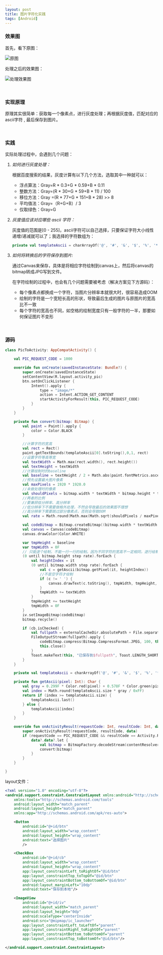```yaml
---
layout: post
title: 图片字符化实践
tags: [Android]
---
```


### 效果图

首先，看下原图：

![原图]({{site.baseurl}}/assets/img/pexels/image_codeable_before.jpg)

处理之后的效果图：

![处理效果图]({{site.baseurl}}/assets/img/pexels/image_codeable_after.jpg)

<br/>

### 实现原理

原理其实很简单：获取每一个像素点，进行灰度处理；再根据灰度值，匹配对应的ascii字符 , 最后保存到图片。

<br/>

### 实践

实际处理过程中，会遇到几个问题：

1. _如何进行灰度处理：_<br/>

   根据百度搜索的结果，灰度计算有以下几个方法，选取其中一种就可以：

   - 浮点算法：Gray=R * 0.3+G * 0.59+B * 0.11
   - 整数方法：Gray=(R * 30+G * 59+B * 11) / 100
   - 移位方法：Gray =(R * 77+G * 151+B * 28) >> 8
   - 平均值法：Gray=（R+G+B）/ 3
   - 仅取绿色：Gray=G

2. _灰度值应该对应哪些 ascii 字符：_<br/>

   灰度值的范围是[0 - 255]，ascii字符可以自己选择，只要保证字符大小线性递增/递减就可以了；我选择的字符数组为：

   ```kotlin
   private val templateAscii = charArrayOf('@', '#', '&', '$', '%', '*', 'x', 'e', 'o', 'c', 'i', '、',  ';', ':',  ',', '.', ' ')
   ```

3. _如何将转换后的字符保存到图片:_<br/>

   通过Canvas来保存，具体是将相应字符绘制到canvas上，然后将canvas的bitmap转成JPG写到文件。<br/>

   在字符绘制的过程中，也会有几个问题需要被考虑（解决方案见下方源码）：

   - 每个像素点都换成一个字符，当图片分辨率本就很大时，很容易造成OOM
   - 绘制的字符是一个宽短长高的形状，导致最后生成的图片与原图片的宽高比不一致
   - 每个字符的宽高也不同，如空格的绘制宽度只有一般字符的一半，那要如何保证图片不变形

<br/>

### 源码

```kotlin
class PicToActivity: AppCompatActivity() {

    val PIC_REQUEST_CODE = 1000

    override fun onCreate(savedInstanceState: Bundle?) {
        super.onCreate(savedInstanceState)
        setContentView(R.layout.activity_pic)
        btn.setOnClickListener {
            Intent().apply {
                type = "image/*"
                action = Intent.ACTION_GET_CONTENT
                startActivityForResult(this, PIC_REQUEST_CODE)
            }
        }
    }

    private fun convert(bitmap: Bitmap) {
        val paint = Paint().apply {
            color = Color.BLACK
        }

        //计算字符的宽高
        val rect = Rect()
        paint.getTextBounds(templateAscii[0].toString(),0,1, rect)
        //设置字符等高等宽
        val textWidth = Math.max(rect.width(), rect.height())
        val textHeight = textWidth
        //计算绘制时的baseline
        val baseline = textHeight / 2 + Math.abs(paint.fontMetrics.ascent)/2 - Math.abs(paint.fontMetrics.descent)/2
        //预先设置最大图片像素
        val maxPixels = 1920 * 1920.0
        //未做处理时的像素
        val shouldPixels = bitmap.width * textWidth * bitmap.height * textHeight
		//两者的比例
        //要兼顾低分辨率、高分辨率
        //低分辨率下不需要做格外处理，不然会导致最后的效果图不理想
        //高分辨率下需要跳过部分像素点，否则会导致OOM
        val rate = Math.round(Math.max(Math.sqrt(shouldPixels / maxPixels), 1.0)).toInt()

        val codeBitmap = Bitmap.createBitmap((bitmap.width * textWidth / rate), (bitmap.height * textHeight / rate), Bitmap.Config.RGB_565)
        val canvas = Canvas(codeBitmap)
        canvas.drawColor(Color.WHITE)

        var tmpHeight = baseline
        var tmpWidth = 0F
        // 只能逐个绘制，不能一行一行的绘制。因为不同字符的宽高不一定相同，逐行绘制会导致最后效果图扭曲。
        (0 until bitmap.height step rate).forEach {
            val heightIndex = it
            (0 until bitmap.width step rate).forEach {
                val c = getAscii(bitmap.getPixel(it, heightIndex))
                //不是空字符才绘制
                if (c != ' ') {
                    canvas.drawText(c.toString(), tmpWidth, tmpHeight, paint)
                }
                tmpWidth += textWidth
            }
            tmpHeight += textHeight
            tmpWidth = 0F
        }
        iv.setImageBitmap(codeBitmap)
        bitmap.recycle()

        if (cb.isChecked) {
            val fullpath = externalCacheDir.absolutePath + File.separator + System.currentTimeMillis() + ".jpg"
            FileOutputStream(fullpath).apply {
                codeBitmap.compress(Bitmap.CompressFormat.JPEG, 100, this)
                this.close()
            }
            Toast.makeText(this, "已保存到$fullpath", Toast.LENGTH_SHORT).show()
        }
    }

    private val templateAscii = charArrayOf('@', '#', '&', '$', '%', '*', 'x', 'e', 'o', 'c', 'i', '、',  ';', ':',  ',', '.', ' ')

    private fun getAscii(pixel: Int): Char {
        val gray = 0.299F * Color.red(pixel) + 0.578F * Color.green(pixel) + 0.114F * Color.blue(pixel)
        val index = Math.round(templateAscii.size * gray / 0xFF)
        return if (index >= templateAscii.size) {
            templateAscii.last()
        } else {
            templateAscii[index]
        }
    }

    override fun onActivityResult(requestCode: Int, resultCode: Int, data: Intent?) {
        super.onActivityResult(requestCode, resultCode, data)
        if (requestCode == PIC_REQUEST_CODE && resultCode == Activity.RESULT_OK) {
            data?.data?.let {
                val bitmap = BitmapFactory.decodeStream(contentResolver.openInputStream(it), Rect(), BitmapFactory.Options())
                convert(bitmap)
            }
        }
    }

}
```

layout文件：

```xml
<?xml version="1.0" encoding="utf-8"?>
<android.support.constraint.ConstraintLayout xmlns:android="http://schemas.android.com/apk/res/android"
    xmlns:tools="http://schemas.android.com/tools"
    android:layout_width="match_parent"
    android:layout_height="match_parent"
    xmlns:app="http://schemas.android.com/apk/res-auto">

    <Button
        android:id="@+id/btn"
        android:layout_width="wrap_content"
        android:layout_height="wrap_content"
        android:text="选择图片"
        />

    <CheckBox
        android:id="@+id/cb"
        android:layout_width="wrap_content"
        android:layout_height="wrap_content"
        app:layout_constraintLeft_toRightOf="@id/btn"
        app:layout_constraintTop_toTopOf="@id/btn"
        app:layout_constraintBottom_toBottomOf="@id/btn"
        android:layout_marginLeft="10dp"
        android:text="保存到本地"/>

    <ImageView
        android:id="@+id/iv"
        android:layout_width="match_parent"
        android:layout_height="0dp"
        android:scaleType="centerInside"
        android:src="@mipmap/ic_launcher"
        app:layout_constraintLeft_toLeftOf="parent"
        app:layout_constraintRight_toRightOf="parent"
        app:layout_constraintBottom_toBottomOf="parent"
        app:layout_constraintTop_toBottomOf="@id/btn"/>

</android.support.constraint.ConstraintLayout>
```

